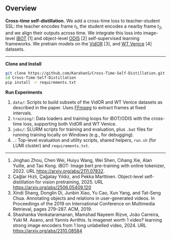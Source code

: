 ## Overview

**Cross-time self-distillation.** We add a cross-time loss to teacher-student SSL: the teacher encodes frame $t_1$, the student encodes a nearby frame $t_2$, and we align their outputs across time. We integrate this loss into image-level [iBOT](https://arxiv.org/abs/2111.07832) [1] and object-level [ODIS](https://arxiv.org/abs/2506.05409) [2] self-supervised learning frameworks. We pretrain models on the [VidOR](https://xdshang.github.io/docs/vidor.html) [3], and [WT Venice](https://huggingface.co/datasets/shawshankvkt/Walking_Tours) [4] datasets. 

---
**Clone and Install**

```bash
git clone https://github.com/KarahanS/Cross-Time-Self-Distillation.git
cd Cross-Time-Self-Distillation
pip install -r requirements.txt
```

**Run Experiments**


1. `data/`: Scripts to build subsets of the VidOR and WT Venice datasets as described in the paper. Uses [FFmpeg](https://ffmpeg.org/) to extract frames at fixed intervals.
2. `training/`: Data loaders and training loops for iBOT/ODIS with the cross-time loss, supporting both VidOR and WT Venice.
3. `jobs/`: SLURM scripts for training and evaluation, plus `.bat` files for running training locally on Windows (e.g., for debugging).
4. `.`: Top-level evaluation and utility scripts, shared helpers, `run.sh` (for LUMI cluster) and `requirements.txt`.

---

1. Jinghao Zhou, Chen Wei, Huiyu Wang, Wei Shen, Cihang Xie, Alan Yuille, and Tao Kong. iBOT: Image bert pre-training with online tokenizer, 2022. URL https://arxiv.org/abs/2111.07832.
2. Çağlar Hızlı, Çağatay Yıldız, and Pekka Marttinen. Object-level self-distillation for vision pretraining, 2025. URL https://arxiv.org/abs/2506.05409.120
3. Xindi Shang, Donglin Di, Junbin Xiao, Yu Cao, Xun Yang, and Tat-Seng Chua. Annotating objects and relations in user-generated videos. In Proceedings of the 2019 on International Conference on Multimedia Retrieval, pages 279–287. ACM, 2019.
4. Shashanka Venkataramanan, Mamshad Nayeem Rizve, João Carreira, Yuki M. Asano, and Yannis Avrithis. Is imagenet worth 1 video? learning strong image encoders from 1 long unlabelled video, 2024. URL https://arxiv.org/abs/2310.08584
